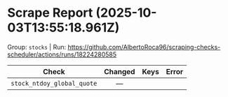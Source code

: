 # Scrape Report (2025-10-03T13:55:18.961Z)

Group: `stocks`  |  Run: https://github.com/AlbertoRoca96/scraping-checks-scheduler/actions/runs/18224280585

| Check | Changed | Keys | Error |
|---|:---:|:--|:--|
| `stock_ntdoy_global_quote` | — |  |  |
